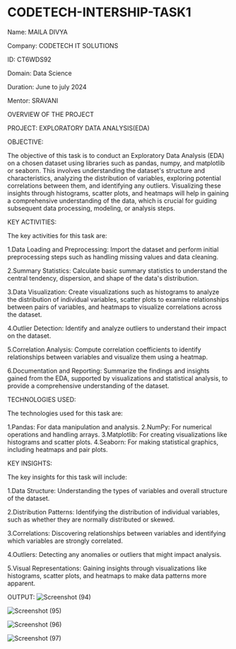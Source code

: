 # CODETECH-INTERSHIP-TASK1
Name: MAILA DIVYA

Company: CODETECH IT SOLUTIONS

ID: CT6WDS92

Domain: Data Science

Duration: June to july 2024

Mentor: SRAVANI



OVERVIEW OF THE PROJECT

PROJECT: EXPLORATORY DATA ANALYSIS(EDA)


OBJECTIVE:

The objective of this task is to conduct an Exploratory Data Analysis (EDA) on a chosen dataset using libraries such as pandas, numpy, and matplotlib or seaborn. This involves understanding the dataset's structure and characteristics, analyzing the distribution of variables, exploring potential correlations between them, and identifying any outliers. Visualizing these insights through histograms, scatter plots, and heatmaps will help in gaining a comprehensive understanding of the data, which is crucial for guiding subsequent data processing, modeling, or analysis steps.



KEY ACTIVITIES:

The key activities for this task are:

1.Data Loading and Preprocessing: Import the dataset and perform initial preprocessing steps such as handling missing values and data cleaning.

2.Summary Statistics: Calculate basic summary statistics to understand the central tendency, dispersion, and shape of the data's distribution.

3.Data Visualization: Create visualizations such as histograms to analyze the distribution of individual variables, scatter plots to examine relationships between pairs of variables, and heatmaps to visualize correlations across the dataset.

4.Outlier Detection: Identify and analyze outliers to understand their impact on the dataset.

5.Correlation Analysis: Compute correlation coefficients to identify relationships between variables and visualize them using a heatmap.

6.Documentation and Reporting: Summarize the findings and insights gained from the EDA, supported by visualizations and statistical analysis, to provide a comprehensive understanding of the dataset.



TECHNOLOGIES USED:

The technologies used for this task are:

1.Pandas: For data manipulation and analysis.
2.NumPy: For numerical operations and handling arrays.
3.Matplotlib: For creating visualizations like histograms and scatter plots.
4.Seaborn: For making statistical graphics, including heatmaps and pair plots.



KEY INSIGHTS:

The key insights for this task will include:

1.Data Structure: Understanding the types of variables and overall structure of the dataset.

2.Distribution Patterns: Identifying the distribution of individual variables, such as whether they are normally distributed or skewed.

3.Correlations: Discovering relationships between variables and identifying which variables are strongly correlated.

4.Outliers: Detecting any anomalies or outliers that might impact analysis.

5.Visual Representations: Gaining insights through visualizations like histograms, scatter plots, and heatmaps to make data patterns more apparent.

OUTPUT:
![Screenshot (94)](https://github.com/mdivya09/CODETECH-INTERSHIP-TASK1/assets/163804400/5a030ba5-89eb-47a7-9fa7-92b40def1385)

![Screenshot (95)](https://github.com/mdivya09/CODETECH-INTERSHIP-TASK1/assets/163804400/2db49611-c564-4484-8075-c3d0a724f031)

![Screenshot (96)](https://github.com/mdivya09/CODETECH-INTERSHIP-TASK1/assets/163804400/c2a246e8-23dc-4241-8dbe-995a0953c90e)

![Screenshot (97)](https://github.com/mdivya09/CODETECH-INTERSHIP-TASK1/assets/163804400/14b09441-675c-4382-b93e-f8b7dd048edb)

